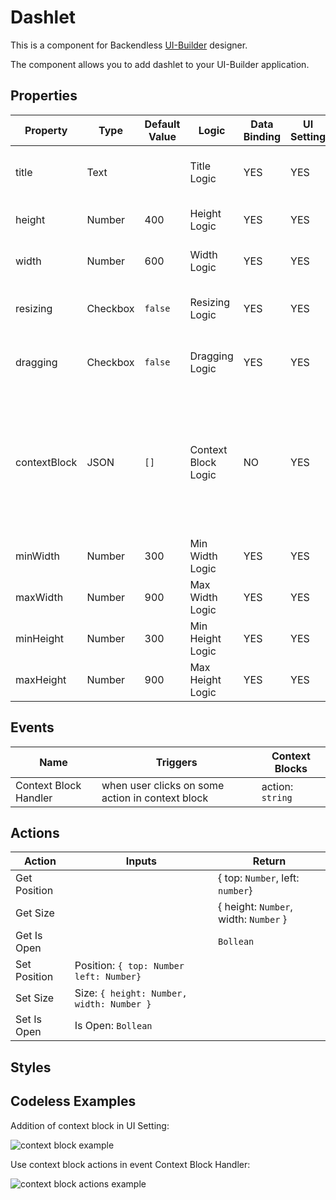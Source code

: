 # Dashlet

This is a component for Backendless [UI-Builder](https://backendless.com/developers/#ui-builder) designer.

The component allows you to add dashlet to your UI-Builder application.

## Properties

| Property     | Type     | Default Value | Logic               | Data Binding | UI Setting | Description                                                                                                             |
|--------------|----------|---------------|---------------------|--------------|------------|-------------------------------------------------------------------------------------------------------------------------|
| title        | Text     |               | Title Logic         | YES          | YES        | Allows to determine the title for dashlet                                                                               |
| height       | Number   | 400           | Height Logic        | YES          | YES        | Allows to determine the height                                                                                          |
| width        | Number   | 600           | Width Logic         | YES          | YES        | Allows to determine the width                                                                                           |
| resizing     | Checkbox | `false`       | Resizing Logic      | YES          | YES        | Allows to determine can resize or can't                                                                                 |
| dragging     | Checkbox | `false`       | Dragging Logic      | YES          | YES        | Allows to determine can drag or can't                                                                                   |
| contextBlock | JSON     | `[]`          | Context Block Logic | NO           | YES        | Allows to determine context block. [Codeless Examples](#Examples). Signature of context block: `{type, label, content}` |
| minWidth     | Number   | 300           | Min Width Logic     | YES          | YES        | Allows to determine min-width                                                                                           |
| maxWidth     | Number   | 900           | Max Width Logic     | YES          | YES        | Allows to determine max-width                                                                                           |
| minHeight    | Number   | 300           | Min Height Logic    | YES          | YES        | Allows to determine min-height                                                                                          |
| maxHeight    | Number   | 900           | Max Height Logic    | YES          | YES        | Allows to determine max-height                                                                                          |

## Events

| Name                  | Triggers                                         | Context Blocks   |
|-----------------------|--------------------------------------------------|------------------|
| Context Block Handler | when user clicks on some action in context block | action: `string` |

## Actions

| Action       | Inputs                                    | Return                                |
|--------------|-------------------------------------------|---------------------------------------|
| Get Position |                                           | { top: `Number`, left: `number`}      |
| Get Size     |                                           | { height: `Number`, width: `Number` } |
| Get Is Open  |                                           | `Bollean`                             |
| Set Position | Position: `{ top: Number left: Number}`   |                                       |
| Set Size     | Size: `{ height: Number, width: Number }` |                                       |
| Set Is Open  | Is Open: `Bollean`                        |                                       |

## Styles


## <a name="Examples"></a> Codeless Examples

Addition of context block in UI Setting:

![context block example](./example-images/context-block-json.png)

Use context block actions in event Context Block Handler:

![context block actions example](./example-images/context-block-handler-logic.png)
